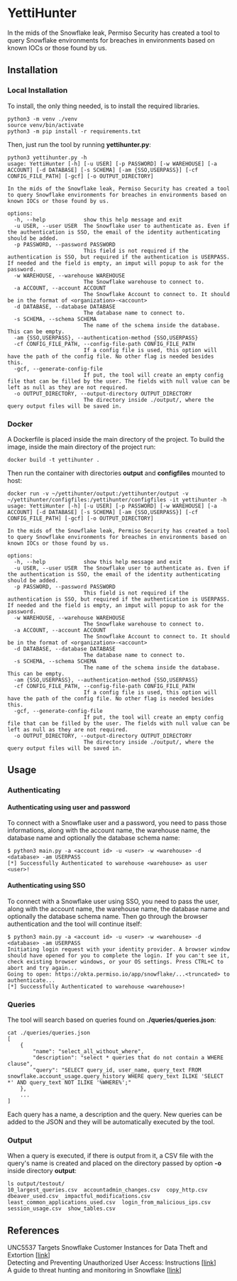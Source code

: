 # YettiHunter
In the mids of the Snowflake leak, Permiso Security has created a tool to query Snowflake environments for breaches in environments based on known IOCs or those found by us.
## Installation
### Local Installation
To install, the only thing needed, is to install the required libraries.
````
python3 -m venv ./venv
source venv/bin/activate
python3 -m pip install -r requirements.txt
````
Then, just run the tool by running **yettihunter.py**:
````
python3 yettihunter.py -h
usage: YettiHunter [-h] [-u USER] [-p PASSWORD] [-w WAREHOUSE] [-a ACCOUNT] [-d DATABASE] [-s SCHEMA] [-am {SSO,USERPASS}] [-cf CONFIG_FILE_PATH] [-gcf] [-o OUTPUT_DIRECTORY]

In the mids of the Snowflake leak, Permiso Security has created a tool to query Snowflake environments for breaches in environments based on known IOCs or those found by us.

options:
  -h, --help            show this help message and exit
  -u USER, --user USER  The Snowflake user to authenticate as. Even if the authentication is SSO, the email of the identity authenticating should be added.
  -p PASSWORD, --password PASSWORD
                        This field is not required if the authentication is SSO, but required if the authentication is USERPASS. If needed and the field is empty, an imput will popup to ask for the password.
  -w WAREHOUSE, --warehouse WAREHOUSE
                        The Snowflake warehouse to connect to.
  -a ACCOUNT, --account ACCOUNT
                        The Snowflake Account to connect to. It should be in the format of <organization>-<account>
  -d DATABASE, --database DATABASE
                        The database name to connect to.
  -s SCHEMA, --schema SCHEMA
                        The name of the schema inside the database. This can be empty.
  -am {SSO,USERPASS}, --authentication-method {SSO,USERPASS}
  -cf CONFIG_FILE_PATH, --config-file-path CONFIG_FILE_PATH
                        If a config file is used, this option will have the path of the config file. No other flag is needed besides this.
  -gcf, --generate-config-file
                        If put, the tool will create an empty config file that can be filled by the user. The fields with null value can be left as null as they are not required.
  -o OUTPUT_DIRECTORY, --output-directory OUTPUT_DIRECTORY
                        The directory inside ./output/, where the query output files will be saved in.
````
### Docker
A Dockerfile is placed inside the main directory of the project. To build the image, inside the main directory of the project run:
````
docker build -t yettihunter .
````
Then run the container with directories **output** and **configfiles** mounted to host:
````
docker run -v ~/yettihunter/output:/yettihunter/output -v ~/yettihunter/configfiles:/yettihunter/configfiles -it yettihunter -h
usage: YettiHunter [-h] [-u USER] [-p PASSWORD] [-w WAREHOUSE] [-a ACCOUNT] [-d DATABASE] [-s SCHEMA] [-am {SSO,USERPASS}] [-cf CONFIG_FILE_PATH] [-gcf] [-o OUTPUT_DIRECTORY]

In the mids of the Snowflake leak, Permiso Security has created a tool to query Snowflake environments for breaches in environments based on known IOCs or those found by us.

options:
  -h, --help            show this help message and exit
  -u USER, --user USER  The Snowflake user to authenticate as. Even if the authentication is SSO, the email of the identity authenticating should be added.
  -p PASSWORD, --password PASSWORD
                        This field is not required if the authentication is SSO, but required if the authentication is USERPASS. If needed and the field is empty, an imput will popup to ask for the password.
  -w WAREHOUSE, --warehouse WAREHOUSE
                        The Snowflake warehouse to connect to.
  -a ACCOUNT, --account ACCOUNT
                        The Snowflake Account to connect to. It should be in the format of <organization>-<account>
  -d DATABASE, --database DATABASE
                        The database name to connect to.
  -s SCHEMA, --schema SCHEMA
                        The name of the schema inside the database. This can be empty.
  -am {SSO,USERPASS}, --authentication-method {SSO,USERPASS}
  -cf CONFIG_FILE_PATH, --config-file-path CONFIG_FILE_PATH
                        If a config file is used, this option will have the path of the config file. No other flag is needed besides this.
  -gcf, --generate-config-file
                        If put, the tool will create an empty config file that can be filled by the user. The fields with null value can be left as null as they are not required.
  -o OUTPUT_DIRECTORY, --output-directory OUTPUT_DIRECTORY
                        The directory inside ./output/, where the query output files will be saved in.
````

## Usage
### Authenticating
#### Authenticating using user and password
To connect with a Snowflake user and a password, you need to pass those informations, along with the account name, the warehouse name, the database name and optionally the database schema name:
````
$ python3 main.py -a <account id> -u <user> -w <warehouse> -d <database> -am USERPASS
[*] Successfully Authenticated to warehouse <warehouse> as user <user>!
````
#### Authenticating using SSO
To connect with a Snowflake user using SSO, you need to pass the user, along with the account name, the warehouse name, the database name and optionally the database schema name. Then go through the browser authentication and the tool will continue itself:
````
$ python3 main.py -a <account id> -u <user> -w <warehouse> -d <database> -am USERPASS
Initiating login request with your identity provider. A browser window should have opened for you to complete the login. If you can't see it, check existing browser windows, or your OS settings. Press CTRL+C to abort and try again...
Going to open: https://okta.permiso.io/app/snowflake/...<truncated> to authenticate...
[*] Successfully Authenticated to warehouse <warehouse>!
````
### Queries
The tool will search based on queries found on **./queries/queries.json**:
````
cat ./queries/queries.json
[
    {
        "name": "select_all_without_where",
        "description": "select * queries that do not contain a WHERE clause",
        "query": "SELECT query_id, user_name, query_text FROM snowflake.account_usage.query_history WHERE query_text ILIKE 'SELECT *' AND query_text NOT ILIKE '%WHERE%';"
    },
    ...
]
````
Each query has a name, a description and the query. New queries can be added to the JSON and they will be automatically executed by the tool.
### Output
When a query is executed, if there is output from it, a CSV file with the query's name is created and placed on the directory passed by option **-o** inside directory **output**:
````
ls output/testout/
10_largest_queries.csv  accountadmin_changes.csv  copy_http.csv  dbeaver_used.csv  impactful_modifications.csv  least_common_applications_used.csv  login_from_malicious_ips.csv  session_usage.csv  show_tables.csv
````
## References
UNC5537 Targets Snowflake Customer Instances for Data Theft and Extortion [[link](https://cloud.google.com/blog/topics/threat-intelligence/unc5537-snowflake-data-theft-extortion)]\
Detecting and Preventing Unauthorized User Access: Instructions [[link](https://community.snowflake.com/s/article/Communication-ID-0108977-Additional-Information)]\
A guide to threat hunting and monitoring in Snowflake [[link](https://securitylabs.datadoghq.com/articles/a-guide-to-threat-hunting-and-monitoring-in-snowflake/)]

